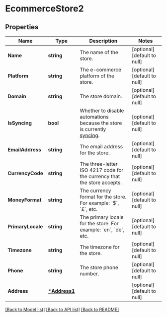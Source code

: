 # EcommerceStore2

## Properties
Name | Type | Description | Notes
------------ | ------------- | ------------- | -------------
**Name** | **string** | The name of the store. | [optional] [default to null]
**Platform** | **string** | The e-commerce platform of the store. | [optional] [default to null]
**Domain** | **string** | The store domain. | [optional] [default to null]
**IsSyncing** | **bool** | Whether to disable automations because the store is currently [syncing](https://mailchimp.com/developer/marketing/docs/e-commerce/#pausing-store-automations). | [optional] [default to null]
**EmailAddress** | **string** | The email address for the store. | [optional] [default to null]
**CurrencyCode** | **string** | The three-letter ISO 4217 code for the currency that the store accepts. | [optional] [default to null]
**MoneyFormat** | **string** | The currency format for the store. For example: &#x60;$&#x60;, &#x60;£&#x60;, etc. | [optional] [default to null]
**PrimaryLocale** | **string** | The primary locale for the store. For example: &#x60;en&#x60;, &#x60;de&#x60;, etc. | [optional] [default to null]
**Timezone** | **string** | The timezone for the store. | [optional] [default to null]
**Phone** | **string** | The store phone number. | [optional] [default to null]
**Address** | [***Address1**](Address_1.md) |  | [optional] [default to null]

[[Back to Model list]](../README.md#documentation-for-models) [[Back to API list]](../README.md#documentation-for-api-endpoints) [[Back to README]](../README.md)



